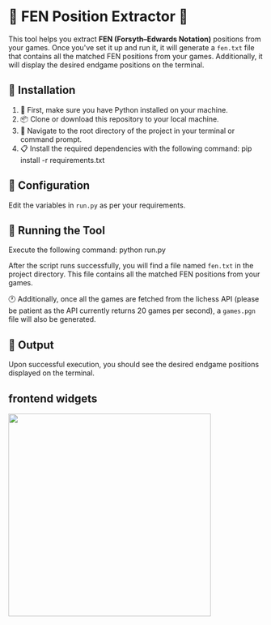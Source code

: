 # 🌟 FEN Position Extractor 🌟

This tool helps you extract **FEN (Forsyth–Edwards Notation)** positions from your games. Once you've set it up and run it, it will generate a `fen.txt` file that contains all the matched FEN positions from your games. Additionally, it will display the desired endgame positions on the terminal.

## 🚀 Installation

1. 🐍 First, make sure you have Python installed on your machine.
2. 📦 Clone or download this repository to your local machine.
3. 📍 Navigate to the root directory of the project in your terminal or command prompt.
4. 📋 Install the required dependencies with the following command: pip install -r requirements.txt


## 🔧 Configuration

Edit the variables in `run.py` as per your requirements.

## 🏃 Running the Tool

Execute the following command:
python run.py

After the script runs successfully, you will find a file named `fen.txt` in the project directory. This file contains all the matched FEN positions from your games. 

🕐 Additionally, once all the games are fetched from the lichess API (please be patient as the API currently returns 20 games per second), a `games.pgn` file will also be generated.

## 📄 Output

Upon successful execution, you should see the desired endgame positions displayed on the terminal.

## frontend widgets
<img src="https://github.com/sarang997/endgameAssistant/assets/41769830/32a602b0-2382-4137-a440-a41e9aca4aae" width="400"/>


